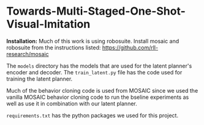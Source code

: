 # Towards-Multi-Staged-One-Shot-Visual-Imitation

**Installation:**
Much of this work is using robosuite. Install mosaic and robosuite from the instructions listed: https://github.com/rll-research/mosaic

The `models` directory has the models that are used for the latent planner's encoder and decoder. 
The `train_latent.py` file has the code used for training the latent planner.

Much of the behavior cloning code is used from MOSAIC since we used the vanilla MOSAIC behavior cloning code to run the bseline experiments as well as use it in combination with our latent planner. 

`requirements.txt` has the python packages we used for this project.
